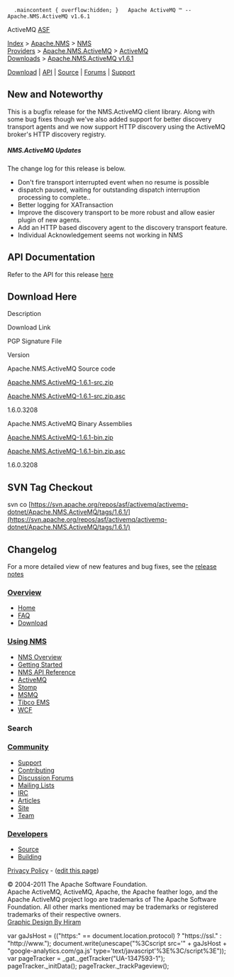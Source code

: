       .maincontent { overflow:hidden; }   Apache ActiveMQ ™ -- Apache.NMS.ActiveMQ v1.6.1 

ActiveMQ [ASF](http://www.apache.org)

[Index](index.html) > [Apache.NMS](apachenms.html) > [NMS Providers](nms-providers.html) > [Apache.NMS.ActiveMQ](apachenmsactivemq.html) > [ActiveMQ Downloads](activemq-downloads.html) > [Apache.NMS.ActiveMQ v1.6.1](apachenmsactivemq-v161.html)

[Download](download.html) | [API](nms-api.html) | [Source](source.html) | [Forums](http://activemq.apache.org/discussion-forums.html) | [Support](http://activemq.apache.org/support.html)

New and Noteworthy
------------------

This is a bugfix release for the NMS.ActiveMQ client library. Along with some bug fixes though we've also added support for better discovery transport agents and we now support HTTP discovery using the ActiveMQ broker's HTTP discovery registry.

##### NMS.ActiveMQ Updates

The change log for this release is below.

*   Don't fire transport interrupted event when no resume is possible
*   dispatch paused, waiting for outstanding dispatch interruption processing to complete..
*   Better logging for XATransaction
*   Improve the discovery transport to be more robust and allow easier plugin of new agents.
*   Add an HTTP based discovery agent to the discovery transport feature.
*   Individual Acknowledgement seems not working in NMS

API Documentation
-----------------

Refer to the API for this release [here](nms-api.html)

Download Here
-------------

Description

Download Link

PGP Signature File

Version

Apache.NMS.ActiveMQ Source code

[Apache.NMS.ActiveMQ-1.6.1-src.zip](http://www.apache.org/dyn/closer.cgi/activemq/apache-nms/1.6.0/Apache.NMS.ActiveMQ-1.6.1-src.zip)

[Apache.NMS.ActiveMQ-1.6.1-src.zip.asc](http://www.apache.org/dist/activemq/apache-nms/1.6.0/Apache.NMS.ActiveMQ-1.6.1-src.zip.asc)

1.6.0.3208

Apache.NMS.ActiveMQ Binary Assemblies

[Apache.NMS.ActiveMQ-1.6.1-bin.zip](http://www.apache.org/dyn/closer.cgi/activemq/apache-nms/1.6.0/Apache.NMS.ActiveMQ-1.6.1-bin.zip)

[Apache.NMS.ActiveMQ-1.6.1-bin.zip.asc](http://www.apache.org/dist/activemq/apache-nms/1.6.0/Apache.NMS.ActiveMQ-1.6.1-bin.zip.asc)

1.6.0.3208

SVN Tag Checkout
----------------

svn co [https://svn.apache.org/repos/asf/activemq/activemq-dotnet/Apache.NMS.ActiveMQ/tags/1.6.1/](https://svn.apache.org/repos/asf/activemq/activemq-dotnet/Apache.NMS.ActiveMQ/tags/1.6.1/)

Changelog
---------

For a more detailed view of new features and bug fixes, see the [release notes](https://issues.apache.org/jira/secure/ReleaseNote.jspa?projectId=12311201&version=12324792)

### [Overview](overview.html)

*   [Home](index.html)
*   [FAQ](faq.html)
*   [Download](download.html)

### [Using NMS](using-nms.html)

*   [NMS Overview](apachenms.html)
*   [Getting Started](nms.html)
*   [NMS API Reference](nms-api.html)
*   [ActiveMQ](apachenmsactivemq.html)
*   [Stomp](apachenmsstomp.html)
*   [MSMQ](apachenmsmsmq.html)
*   [Tibco EMS](apachenmsems.html)
*   [WCF](apachenmswcf.html)

### Search

   

### [Community](community.html)

*   [Support](support.html)
*   [Contributing](http://activemq.apache.org/contributing.html)
*   [Discussion Forums](http://activemq.apache.org/discussion-forums.html)
*   [Mailing Lists](http://activemq.apache.org/mailing-lists.html)
*   [IRC](irc://irc.codehaus.org/activemq)
*   [Articles](articles.html)
*   [Site](site.html)
*   [Team](http://activemq.apache.org/team.html)

### [Developers](developers.html)

*   [Source](source.html)
*   [Building](building.html)

[Privacy Policy](http://activemq.apache.org/privacy-policy.html) \- ([edit this page](https://cwiki.apache.org/confluence/pages/editpage.action?pageId=34836166))

© 2004-2011 The Apache Software Foundation.  
Apache ActiveMQ, ActiveMQ, Apache, the Apache feather logo, and the Apache ActiveMQ project logo are trademarks of The Apache Software Foundation. All other marks mentioned may be trademarks or registered trademarks of their respective owners.  
[Graphic Design By Hiram](http://hiramchirino.com)

var gaJsHost = (("https:" == document.location.protocol) ? "https://ssl." : "http://www."); document.write(unescape("%3Cscript src='" + gaJsHost + "google-analytics.com/ga.js' type='text/javascript'%3E%3C/script%3E")); var pageTracker = \_gat.\_getTracker("UA-1347593-1"); pageTracker.\_initData(); pageTracker.\_trackPageview();